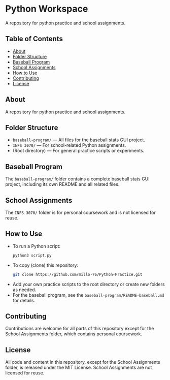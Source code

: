 # Python Workspace

A repository for python practice and school assignments.

## Table of Contents
- [About](#about)
- [Folder Structure](#folder-structure)
- [Baseball Program](#baseball-program)
- [School Assignments](#school-assignments)
- [How to Use](#how-to-use)
- [Contributing](#contributing)
- [License](#license)

## About
A repository for python practice and school assignments.

## Folder Structure
- `baseball-program/` — All files for the baseball stats GUI project.
- `INFS 3070/` — For school-related Python assignments.
- (Root directory) — For general practice scripts or experiments.

## Baseball Program
The `baseball-program/` folder contains a complete baseball stats GUI project, including its own README and all related files.

## School Assignments
The `INFS 3070/` folder is for personal coursework and is not licensed for reuse.

## How to Use

- To run a Python script:
	```bash
	python3 script.py
	```
- To copy (clone) this repository:
	```bash
	git clone https://github.com/millo-76/Python-Practice.git
	```
- Add your own practice scripts to the root directory or create new folders as needed.
- For the baseball program, see the `baseball-program/README-baseball.md` for details.

## Contributing
Contributions are welcome for all parts of this repository except for the School Assignments folder, which contains personal coursework.

## License
All code and content in this repository, except for the School Assignments folder, is released under the MIT License. School Assignments are not licensed for reuse.
